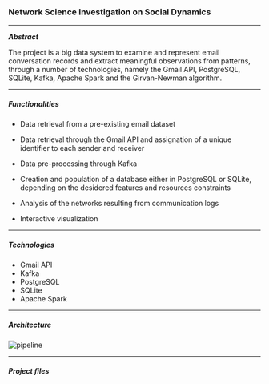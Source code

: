 ### Network Science Investigation on Social Dynamics

---
***Abstract***

The project is a big data system to examine and represent email conversation records and extract meaningful observations from patterns, through a number of technologies, namely the Gmail API, PostgreSQL, SQLite, Kafka, Apache Spark and the Girvan-Newman algorithm.

---

##### Functionalities

- Data retrieval from a pre-existing email dataset
  
- Data retrieval through the Gmail API and assignation of a unique identifier to each sender and receiver

- Data pre-processing through Kafka
  
- Creation and population of a database either in PostgreSQL or SQLite, depending on the desidered features and resources constraints

- Analysis of the networks resulting from communication logs

- Interactive visualization

---

##### Technologies

+ Gmail API
+ Kafka
+ PostgreSQL
+ SQLite
+ Apache Spark


---

##### Architecture


![pipeline](https://github.com/saimasharleen/BDT2023-Group11/assets/126952273/088d3381-ed7b-45de-984f-215619070062)


---

##### Project files



